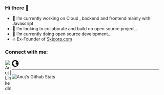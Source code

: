 ### Hi there 👋

- 🔭 I’m currently working on Cloud , backend and frontend mainly with Javascript
- 👯 I’m looking to collaborate and build on open source project...
- 🌱 I’m currently doing open source development...
- 🔥 Ex-Founder of [Skjcorp.com](http://skjcorp.com)

### Connect with me:

[<img align="left" alt="Anuj | LinkedIn" width="22px" src="https://cdn.jsdelivr.net/npm/simple-icons@v3/icons/linkedin.svg" />][linkedin]
[<img align="left" alt="skjcorp.com" width="22px" src="https://raw.githubusercontent.com/iconic/open-iconic/master/svg/globe.svg" />][website]


<br />

---

<img align="left" alt="Anuj's Github Stats" src="https://github-readme-stats-sigma-five.vercel.app/api?username=JindalAnuj&show_icons=true&hide_border=true&hide=issues,stars&count_private=true" />





[website]: https://skjcorp.com
[linkedin]: https://in.linkedin.com/in/anuj-jindal-profile

<!--
**jindalAnuj/jindalAnuj** is a ✨ _special_ ✨ repository because its `README.md` (this file) appears on your GitHub profile.

Here are some ideas to get you started:


- 👯 I’m looking to collaborate on ...
- 🤔 I’m looking for help with ...
- 💬 Ask me about ...
- 📫 How to reach me: ...
- 😄 Pronouns: ...
- ⚡ Fun fact: ...
-->
